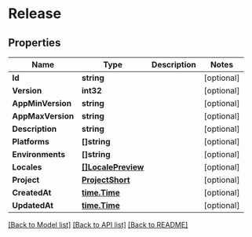 # Release

## Properties

Name | Type | Description | Notes
------------ | ------------- | ------------- | -------------
**Id** | **string** |  | [optional] 
**Version** | **int32** |  | [optional] 
**AppMinVersion** | **string** |  | [optional] 
**AppMaxVersion** | **string** |  | [optional] 
**Description** | **string** |  | [optional] 
**Platforms** | **[]string** |  | [optional] 
**Environments** | **[]string** |  | [optional] 
**Locales** | [**[]LocalePreview**](locale_preview.md) |  | [optional] 
**Project** | [**ProjectShort**](project_short.md) |  | [optional] 
**CreatedAt** | [**time.Time**](time.Time.md) |  | [optional] 
**UpdatedAt** | [**time.Time**](time.Time.md) |  | [optional] 

[[Back to Model list]](../README.md#documentation-for-models) [[Back to API list]](../README.md#documentation-for-api-endpoints) [[Back to README]](../README.md)


